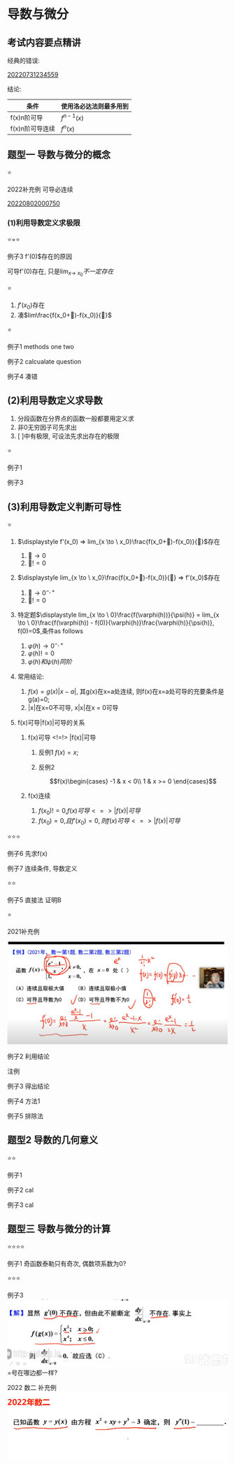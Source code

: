 # 导数与微分

## 考试内容要点精讲

经典的错误:

[20220731234559](https://raw.githubusercontent.com/Logible/Image/main/note_image/20220731234559.png)

结论:

|  条件   | 使用洛必达法则最多用到  |
|  ----  | ----  |
| f(x)n阶可导  | $f^{n-1}(x)$ |
| f(x)n阶可导连续  | $f^{n}(x)$ |

## 题型一 导数与微分的概念

⭐

2022补充例 可导必连续

[20220802000750](https://raw.githubusercontent.com/Logible/Image/main/note_image/20220802000750.png)

### (1)利用导数定义求极限

⭐=⭐

例子3  f'(0)$存在的原因

可导f'(0)存在, 只是$\lim_{x \to \ x_0}不一定存在$

⭐

1. $f'(x_0)$存在
2. 凑$lim\frac{f(x_0+🏀)-f(x_0)}{🏀}$

⭐

例子1 methods one two

例子2 calcualate question

例子4 凑错

## (2)利用导数定义求导数

1. 分段函数在分界点的函数一般都要用定义求
2. 非0无穷因子可先求出
3. [ ]中有极限, 可设法先求出存在的极限

⭐

例子1

例子3

## (3)利用导数定义判断可导性

⭐

1. $\displaystyle f'(x_0) => lim_{x \to \ x_0}\frac{f(x_0+🏀)-f(x_0)}{🏀}$存在
   1. $🏀 \to 0$
   2. $🏀 != 0$
2. $\displaystyle lim_{x \to \ x_0}\frac{f(x_0+🏀)-f(x_0)}{🏀} => f'(x_0)$存在
   1. $🏀 \to 0^{-,+}$
   2. $🏀 != 0$

3. 特定题$\displaystyle lim_{x \to \ 0}\frac{f(\varphi(h))}{\psi(h)} = lim_{x \to \ 0}\frac{f(\varphi(h)) - f(0)}{\varphi(h)}\frac{\varphi(h)}{\psi(h)}, f(0)=0$,条件as follows
   1. $\varphi(h) \to 0^{-,+}$
   1. $\varphi(h) != 0$
   1. $\varphi(h) 和 \psi(h)同阶$

4. 常用结论:
   1. $f(x) = g(x)|x-a|$, 其g(x)在x=a处连续, 则f(x)在x=a处可导的充要条件是g(a)=0;
   2. |x|在x=0不可导, x|x|在x = 0可导

5. f(x)可导|f(x)|可导的关系
   1. f(x)可导 <!=!> |f(x)|可导
      1. 反例1 $f(x) = x$;
      2. 反例2

            $$f(x)\begin{cases}
            -1 & x < 0\\
            1 & x >= 0
            \end{cases}$$

   2. f(x)连续
      1. $f(x_0) != 0$,$f(x)可导 <=> |f(x)|可导$
      1. $f(x_0) = 0$,$且f'(x_0)= 0 ,则f(x)可导 <=> |f(x)|可导$

⭐⭐⭐

例子6 先求f(x)

例子7 连续条件, 导数定义

⭐⭐

例子5 直接法 证明B

⭐

2021补充例

![20220802002139](https://raw.githubusercontent.com/Logible/Image/main/note_image/20220802002139.png)

例子2 利用结论

注例

例子3 得出结论

例子4 方法1

例子5 排除法

## 题型2 导数的几何意义

⭐⭐

例子1

例子2 cal

例子3 cal

## 题型三 导数与微分的计算

⭐⭐⭐⭐

例子1 奇函数泰勒只有奇次, 偶数项系数为0?

⭐⭐⭐

例子3 ![20220807000420](https://raw.githubusercontent.com/Logible/Image/main/note_image/20220807000420.png) =号在哪边都一样?

2022 数二 补充例![20220807002336](https://raw.githubusercontent.com/Logible/Image/main/note_image/20220807002336.png)
